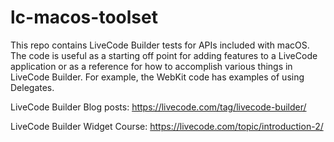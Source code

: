 # lc-macos-toolset

This repo contains LiveCode Builder tests for APIs included with macOS. The code is useful as a starting off point for adding features to a LiveCode application or as a reference for how to accomplish various things in LiveCode Builder. For example, the WebKit code has examples of using Delegates.

LiveCode Builder Blog posts: https://livecode.com/tag/livecode-builder/

LiveCode Builder Widget Course: https://livecode.com/topic/introduction-2/
